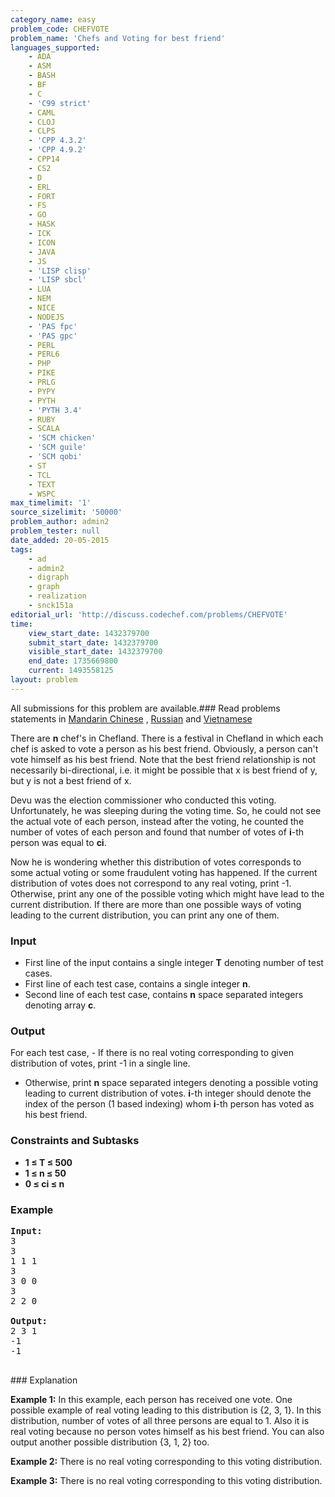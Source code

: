 ```yaml
---
category_name: easy
problem_code: CHEFVOTE
problem_name: 'Chefs and Voting for best friend'
languages_supported:
    - ADA
    - ASM
    - BASH
    - BF
    - C
    - 'C99 strict'
    - CAML
    - CLOJ
    - CLPS
    - 'CPP 4.3.2'
    - 'CPP 4.9.2'
    - CPP14
    - CS2
    - D
    - ERL
    - FORT
    - FS
    - GO
    - HASK
    - ICK
    - ICON
    - JAVA
    - JS
    - 'LISP clisp'
    - 'LISP sbcl'
    - LUA
    - NEM
    - NICE
    - NODEJS
    - 'PAS fpc'
    - 'PAS gpc'
    - PERL
    - PERL6
    - PHP
    - PIKE
    - PRLG
    - PYPY
    - PYTH
    - 'PYTH 3.4'
    - RUBY
    - SCALA
    - 'SCM chicken'
    - 'SCM guile'
    - 'SCM qobi'
    - ST
    - TCL
    - TEXT
    - WSPC
max_timelimit: '1'
source_sizelimit: '50000'
problem_author: admin2
problem_tester: null
date_added: 20-05-2015
tags:
    - ad
    - admin2
    - digraph
    - graph
    - realization
    - snck151a
editorial_url: 'http://discuss.codechef.com/problems/CHEFVOTE'
time:
    view_start_date: 1432379700
    submit_start_date: 1432379700
    visible_start_date: 1432379700
    end_date: 1735669800
    current: 1493558125
layout: problem
---
```

All submissions for this problem are available.###  Read problems statements in [Mandarin Chinese](http://www.codechef.com/download/translated/SNCK151A/mandarin/CHEFVOTE.pdf) , [Russian](http://www.codechef.com/download/translated/SNCK151A/russian/CHEFVOTE.pdf) and [Vietnamese](http://www.codechef.com/download/translated/SNCK151A/vietnamese/CHEFVOTE.pdf)

There are **n** chef's in Chefland. There is a festival in Chefland in which each chef is asked to vote a person as his best friend. Obviously, a person can't vote himself as his best friend. Note that the best friend relationship is not necessarily bi-directional, i.e. it might be possible that x is best friend of y, but y is not a best friend of x.

Devu was the election commissioner who conducted this voting. Unfortunately, he was sleeping during the voting time. So, he could not see the actual vote of each person, instead after the voting, he counted the number of votes of each person and found that number of votes of **i**-th person was equal to **ci**.

Now he is wondering whether this distribution of votes corresponds to some actual voting or some fraudulent voting has happened. If the current distribution of votes does not correspond to any real voting, print -1. Otherwise, print any one of the possible voting which might have lead to the current distribution. If there are more than one possible ways of voting leading to the current distribution, you can print any one of them.

### Input

- First line of the input contains a single integer **T** denoting number of test cases.
- First line of each test case, contains a single integer **n**.
- Second line of each test case, contains **n** space separated integers denoting array **c**.

### Output

For each test case, - If there is no real voting corresponding to given distribution of votes, print -1 in a single line.
- Otherwise, print **n** space separated integers denoting a possible voting leading to current distribution of votes. **i**-th integer should denote the index of the person (1 based indexing) whom **i**-th person has voted as his best friend.

### Constraints and Subtasks

- **1 ≤ T ≤ 500**
- **1 ≤ n ≤ 50**
- **0 ≤ ci ≤ n**

### Example

<pre><b>Input:</b>
3
3
1 1 1
3
3 0 0
3
2 2 0

<b>Output:</b>
2 3 1
-1
-1

</pre>### Explanation
**Example 1:** In this example, each person has received one vote. One possible example of real voting leading to this distribution is {2, 3, 1}. In this distribution, number of votes of all three persons are equal to 1. Also it is real voting because no person votes himself as his best friend. You can also output another possible distribution {3, 1, 2} too.

**Example 2:** There is no real voting corresponding to this voting distribution.

**Example 3:** There is no real voting corresponding to this voting distribution.
